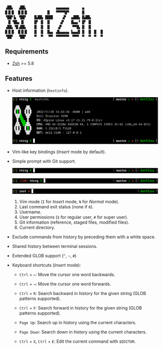 ```
▗██▖  ▗██▖             ▗▄▄▄▄▄▖     ▗▖
█▐▌█  █▐▌█         ▐▌  ▝▀▀▀▜▛▘     ▐▌
▝██▘▙ ▝██▘   ▐▙██▖▐███    ▗▛  ▗▟██▖▐▙██▖
 ▐▌▝█▙▖▐▌    ▐▛ ▐▌ ▐▌    ▗▛   ▐▙▄▖▘▐▛ ▐▌
▗██▖▝█▗██▖   ▐▌ ▐▌ ▐▌   ▗▛     ▀▀█▖▐▌ ▐▌
█▐▌█  █▐▌█   ▐▌ ▐▌ ▐▙▄ ▗█▄▄▄▄▖▐▄▄▟▌▐▌ ▐▌ █  █
▝██▘  ▝██▘   ▝▘ ▝▘  ▀▀ ▝▀▀▀▀▀▘ ▀▀▀ ▝▘ ▝▘ ▀  ▀
```

## Requirements

* [Zsh](http://zsh.sourceforge.net/) >= 5.8

## Features

* Host information (`hostinfo`).

  <p align="center">
    <img src="screenshots/hostinfo.png"/>
  </p>

* Vim-like key bindings (*Insert* mode by default).

* Simple prompt with Git support.

  <p align="center">
    <img src="screenshots/prompt-single-user.png"/>
  </p>

  <p align="center">
    <img src="screenshots/prompt-single-user-exit-code.png"/>
  </p>

  <p align="center">
    <img src="screenshots/prompt-super-user.png"/>
  </p>

  1. Vim mode (`I` for *Insert* mode, `N` for *Normal* mode).
  2. Last command exit status (none if `0`).
  3. Username.
  4. User permissions (`$` for regular user, `#` for super user).
  5. Git information (reference, staged files, modified files).
  6. Current directory.

* Exclude commands from history by preceding them with a white space.

* Shared history between terminal sessions.

* Extended GLOB support (`^`, `~`, `#`)

* Keyboard shortcuts (*Insert* mode):

  * `Ctrl` + `←`: Move the cursor one word backwards.
  * `Ctrl` + `→`: Move the cursor one word forwards.

  * `Ctrl` + `R`: Search backward in history for the given string (GLOB
    patterns supported).

  * `Ctrl` + `F`: Search forward in history for the given string (GLOB patterns
    supported).

  * `Page Up`: Search up in history using the current characters.
  * `Page Down`: Search down in history using the current characters.
  * `Ctrl` + `X`, `Ctrl` + `E`: Edit the current command with `$EDITOR`.

